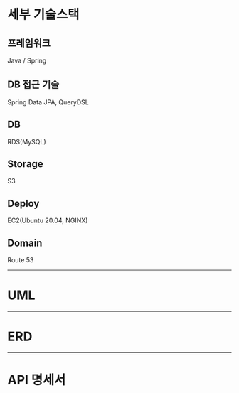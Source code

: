 # 세부 기술스택

## 프레임워크
Java / Spring

## DB 접근 기술 
Spring Data JPA, QueryDSL

## DB
RDS(MySQL)

## Storage
S3

## Deploy
EC2(Ubuntu 20.04, NGINX)

## Domain
Route 53

---

# UML
[]()

---

# ERD
[]()

---

# API 명세서
[]()